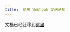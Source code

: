 ```yaml
---
title:  使用 Webhook 发送通知
---
```


文档已经迁移到[这里](../../end-user/workflow/built-in-workflow-defs.md#notification).